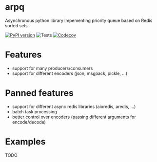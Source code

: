 # arpq
Asynchronous python library impementing priority queue based on Redis sorted sets. 

[![PyPI version](https://badge.fury.io/py/arpq.svg)](https://badge.fury.io/py/arpq)
![Tests](https://github.com/ModBayNet/arpq/workflows/Test/badge.svg)
[![Codecov](https://codecov.io/gh/ModBayNet/arpq/branch/master/graph/badge.svg)](https://codecov.io/gh/ModBayNet/arpq)

# Features
- support for many producers/consumers
- support for different encoders (json, msgpack, pickle, ...)

# Panned features
- support for different async redis libraries (aioredis, aredis, ...)
- batch task processing
- better control over encoders (passing different arguments for encode/decode)

# Examples
TODO
